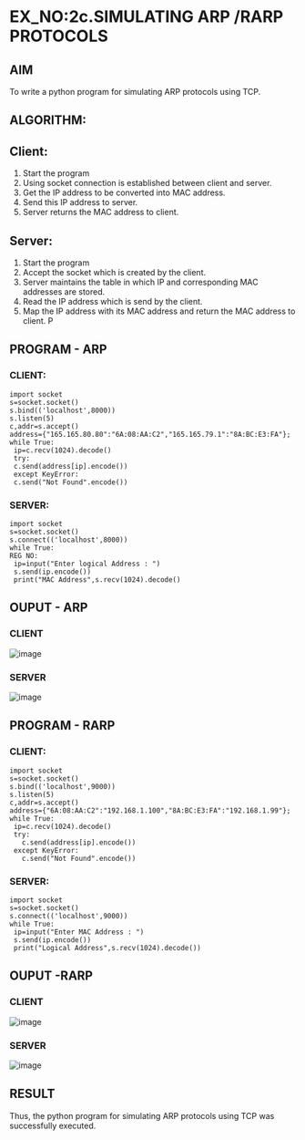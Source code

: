 # EX_NO:2c.SIMULATING ARP /RARP PROTOCOLS
## AIM
To write a python program for simulating ARP protocols using TCP.
## ALGORITHM:
## Client:
1. Start the program
2. Using socket connection is established between client and server.
3. Get the IP address to be converted into MAC address.
4. Send this IP address to server.
5. Server returns the MAC address to client.
## Server:
1. Start the program
2. Accept the socket which is created by the client.
3. Server maintains the table in which IP and corresponding MAC addresses are
stored.
4. Read the IP address which is send by the client.
5. Map the IP address with its MAC address and return the MAC address to client.
P
## PROGRAM - ARP
### CLIENT:
```
import socket
s=socket.socket()
s.bind(('localhost',8000))
s.listen(5)
c,addr=s.accept()
address={"165.165.80.80":"6A:08:AA:C2","165.165.79.1":"8A:BC:E3:FA"};
while True:
 ip=c.recv(1024).decode()
 try:
 c.send(address[ip].encode())
 except KeyError:
 c.send("Not Found".encode())
```
### SERVER:
```
import socket
s=socket.socket()
s.connect(('localhost',8000))
while True:
REG NO:
 ip=input("Enter logical Address : ")
 s.send(ip.encode())
 print("MAC Address",s.recv(1024).decode()
```
## OUPUT - ARP
### CLIENT
![image](https://github.com/Afsarjumail/2c.ARP_RARP_PROTOCOLS/assets/118343395/c78526fd-72aa-4148-8720-a434d59bb917)
### SERVER
![image](https://github.com/Afsarjumail/2c.ARP_RARP_PROTOCOLS/assets/118343395/474cbff5-3e2e-4ba3-b2c0-78f49c1d93e2)

## PROGRAM - RARP
### CLIENT:
```
import socket
s=socket.socket()
s.bind(('localhost',9000))
s.listen(5)
c,addr=s.accept()
address={"6A:08:AA:C2":"192.168.1.100","8A:BC:E3:FA":"192.168.1.99"};
while True:
 ip=c.recv(1024).decode()
 try:
   c.send(address[ip].encode())
 except KeyError:
   c.send("Not Found".encode())
```
### SERVER:
```
import socket
s=socket.socket()
s.connect(('localhost',9000))
while True:
 ip=input("Enter MAC Address : ")
 s.send(ip.encode())
 print("Logical Address",s.recv(1024).decode())
```
## OUPUT -RARP
### CLIENT
![image](https://github.com/Afsarjumail/2c.ARP_RARP_PROTOCOLS/assets/118343395/3fc4b1a3-600f-4955-8a36-0a6510b73c43)

### SERVER
![image](https://github.com/Afsarjumail/2c.ARP_RARP_PROTOCOLS/assets/118343395/1f9f139d-7eb5-4a16-bf0e-32b6aa9b867f)

## RESULT
Thus, the python program for simulating ARP protocols using TCP was successfully 
executed.

